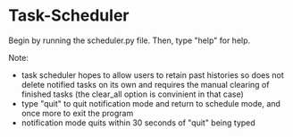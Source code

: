 # Task-Scheduler
Begin by running the scheduler.py file. Then, type "help" for help.


Note:
- task scheduler hopes to allow users to retain past histories so does not
  delete notified tasks on its own and requires the manual clearing of finished tasks 
  (the clear_all option is convinient in that case)
- type "quit" to quit notification mode and return to schedule mode, and once more to exit 
  the program
- notification mode quits within 30 seconds of "quit" being typed
